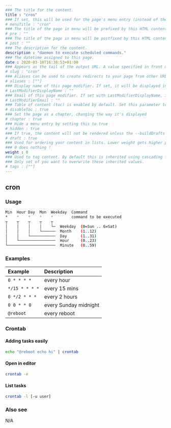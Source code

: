 ```yaml
---
### The title for the content.
title : "cron"
### If set, this will be used for the page's menu entry (instead of the `title` attribute)
# menuTitle : "cron"
### The title of the page in menu will be prefixed by this HTML content
# pre : ""
### The title of the page in menu will be postfixed by this HTML content
# post : ""
### The description for the content.
description : "daemon to execute scheduled commands."
### The datetime assigned to this page.
date : 2020-03-10T16:38:53+01:00
### Appears as the tail of the output URL. A value specified in front matter will override the segment of the URL based on the filename.
# slug : "cron"
### Aliases can be used to create redirects to your page from other URLs.
# aliases : [""]
### Display name of this page modifier. If set, it will be displayed in the footer.
# LastModifierDisplayName : ""
### Email of this page modifier. If set with LastModifierDisplayName, it will be displayed in the footer
# LastModifierEmail : ""
### Table of content (toc) is enabled by default. Set this parameter to true to disable it.
# disableToc : true
### Set the page as a chapter, changing the way it's displayed
# chapter : true
### Hide a menu entry by setting this to true
# hidden : true
### If true, the content will not be rendered unless the --buildDrafts flag is passed to the hugo command.
# draft : true
### Used for ordering your content in lists. Lower weight gets higher precedence. So content with lower weight will come first.
### 0 does nothing !
weight : 0
### Used to tag content. By default this is inherited using cascading from _index.md files
### Only set of you want to overwrite these inherited values.
# tags : [""]
---
```


## cron

### Usage

```bash
Min  Hour Day  Mon  Weekday  Command
*    *    *    *    *        command to be executed
┬    ┬    ┬    ┬    ┬
│    │    │    │    └─  Weekday  (0=Sun .. 6=Sat)
│    │    │    └──────  Month    (1..12)
│    │    └───────────  Day      (1..31)
│    └────────────────  Hour     (0..23)
└─────────────────────  Minute   (0..59)
```

### Examples

| Example | Description |
| :--- | :--- |
| `0 * * * *` | every hour |
| `*/15 * * * *` | every 15 mins |
| `0 */2 * * *` | every 2 hours |
| `0 0 * * 0` | every Sunday midnight |
| `@reboot` | every reboot |

### Crontab

#### Adding tasks easily

```bash
echo "@reboot echo hi" | crontab
```

#### Open in editor

```bash
crontab -e
```

#### List tasks

```bash
crontab -l [-u user]
```

### Also see

N/A
